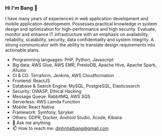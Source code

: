 ### Hi I'm Bang 👋

I have many years of experiences in web application development and mobile application development. Possesses practical knowledge in system design and optimization for high-performance and high security. Evaluate, monitor and enhance IT infrastructure with an emphasis on availability, reliability, scalability, security, data confidentiality and system integrity. A strong communicator with the ability to translate design requirements into actionable plans.
- Programming languages: PHP, Python, Javascript
- Big data: AWS Glue, AWS EMR, PrestoDB, Apache Hive, Apache Spark, Alluxio
- CI & CD: Terraform, Jenkins, AWS Cloudformation
- Frontend: ReactJS
- Database & Search Engine: MySQL, PostgreSQL, Elasticsearch 
- Security: OWASP, Ethical Hacking
- Message Queue: RabbitMQ, AWS SQS
- Serverless: AWS Lamda Function
- Mobile: React Native
- Framework: Symfony, Spryker
- Others: GDPR, Docker, Android Studio, Xcode, Kibana
- 💬 Ask me anything
- 📫 How to reach me: dinhnhatbang@gmail.com
